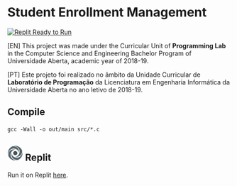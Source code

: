 # Student Enrollment Management

[![Replit Ready to Run](https://img.shields.io/badge/Replit-Ready_to_Run-informational?logo=replit&labelColor=white)](https://replit.com/@DiogoAntao/UAbstudentEnrollmentManagement)

[EN] This project was made under the Curricular Unit of **Programming Lab** in the Computer Science and Engineering Bachelor Program of Universidade Aberta, academic year of 2018-19.

[PT] Este projeto foi realizado no âmbito da Unidade Curricular de **Laboratório de Programação** da Licenciatura em Engenharia Informática da Universidade Aberta no ano letivo de 2018-19.

## Compile
	gcc -Wall -o out/main src/*.c
	
## <a href="https://replit.com/"><img src="https://raw.githubusercontent.com/4ntony4/UAb/eba38fc374dc7ba986ecfb0b1a54e4c4ccc5117b/img/logos/replit/replit.svg" alt="Replit" width="35"></a> Replit
Run it on Replit [here](https://replit.com/@DiogoAntao/UAbstudentEnrollmentManagement).
